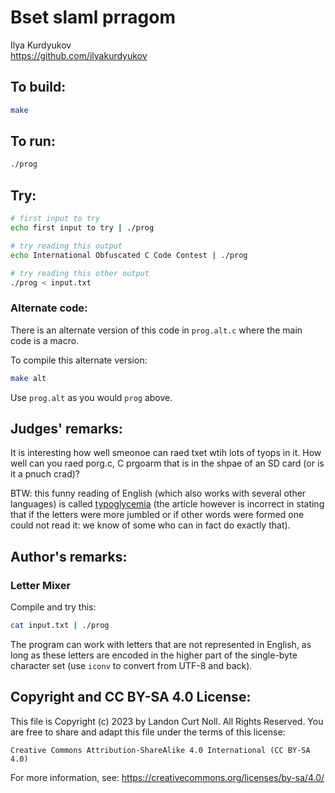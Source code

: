 # Bset slaml prragom

Ilya Kurdyukov\
<https://github.com/ilyakurdyukov>

## To build:

```sh
make
```

## To run:

```sh
./prog
```

## Try:

```sh
# first input to try
echo first input to try | ./prog

# try reading this output
echo International Obfuscated C Code Contest | ./prog

# try reading this other output
./prog < input.txt
```

### Alternate code:

There is an alternate version of this code in `prog.alt.c` where the main code is a macro.

To compile this alternate version:

```sh
make alt
```

Use `prog.alt` as you would `prog` above.

## Judges' remarks:

It is interesting how well smeonoe can raed txet wtih lots of tyops in it.
How well can you raed porg.c, C prgoarm that is in the shpae of an SD card (or
is it a pnuch crad)?

BTW: this funny reading of English (which also works with several other
languages) is called
[typoglycemia](https://www.mrc-cbu.cam.ac.uk/personal/matt.davis/Cmabrigde/)
(the article however is incorrect in stating that if the letters were more
jumbled or if other words were formed one could not read it: we know of some who
can in fact do exactly that).

## Author's remarks:

### Letter Mixer ###

Compile and try this:

```sh
cat input.txt | ./prog
```

The program can work with letters that are not represented in English, as long as these letters are encoded in the higher part of the single-byte character set (use `iconv` to convert from UTF-8 and back).

## Copyright and CC BY-SA 4.0 License:

This file is Copyright (c) 2023 by Landon Curt Noll.  All Rights Reserved.
You are free to share and adapt this file under the terms of this license:

    Creative Commons Attribution-ShareAlike 4.0 International (CC BY-SA 4.0)

For more information, see: https://creativecommons.org/licenses/by-sa/4.0/
